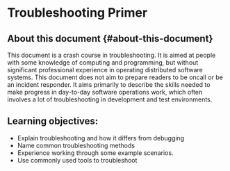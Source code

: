 <!--forhugo
+++
title="Troubleshooting Primer"
author="Laura Nolan and Radha Kumari"
date="28 Dec 2022 12:22:11 BST"    
+++
forhugo-->

# Troubleshooting Primer

## About this document {#about-this-document}

This document is a crash course in troubleshooting. It is aimed at people with some knowledge of computing and programming, but without significant professional experience in operating distributed software systems. This document does not aim to prepare readers to be oncall or be an incident responder. It aims primarily to describe the skills needed to make progress in day-to-day software operations work, which often involves a lot of troubleshooting in development and test environments.

## Learning objectives:

- Explain troubleshooting and how it differs from debugging
- Name common troubleshooting methods
- Experience working through some example scenarios.
- Use commonly used tools to troubleshoot
